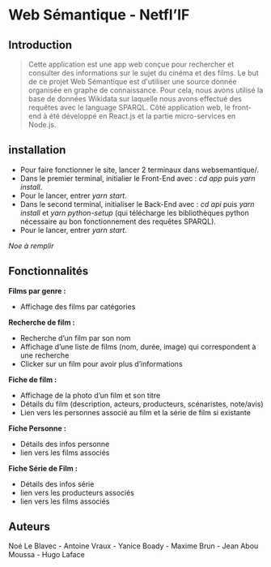 # Web Sémantique - Netfl’IF

## Introduction 

> Cette application est une app web conçue pour rechercher et consulter des informations sur le sujet du cinéma et des films. Le but de ce projet Web Sémantique est d'utiliser une source donnée organisée en graphe de connaissance. Pour cela, nous avons utilisé la base de données Wikidata sur laquelle nous avons effectué des requêtes avec le language SPARQL. Côté application web, le front-end à été développé en React.js et la partie micro-services en Node.js.

## installation 

- Pour faire fonctionner le site, lancer 2 terminaux dans websemantique/.
- Dans le premier terminal, initialier le Front-End avec : _cd app_ puis _yarn install_.
- Pour le lancer, entrer _yarn start_.
- Dans le second terminal, initialiser le Back-End avec : _cd api_ puis _yarn install_ et _yarn python-setup_ (qui télécharge les bibliothèques python nécessaire au bon fonctionnement des requêtes SPARQL).
- Pour le lancer, entrer _yarn start_.

_Noe à remplir_

## Fonctionnalités

**Films par genre :**
- Affichage des films par catégories 

**Recherche de film :**
- Recherche d’un film par son nom 
- Affichage d’une liste de films (nom, durée, image) qui correspondent à une recherche
- Clicker sur un film pour avoir plus d’informations 

**Fiche de film :**
- Affichage de la photo d’un film et son titre 
- Détails du film (description, acteurs, producteurs, scénaristes, note/avis)
- Lien vers les personnes associé au film et la série de film si existante 

**Fiche Personne :**
- Détails des infos personne
- lien vers les films associés 

**Fiche Série de Film :** 
- Détails des infos série
- lien vers les producteurs associés
- lien vers les films associés


## Auteurs 
Noé Le Blavec - Antoine Vraux - Yanice Boady - Maxime Brun - Jean Abou Moussa - Hugo Laface
